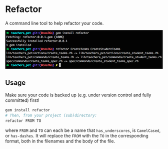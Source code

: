 # Refactor

A command line tool to help refactor your code.

![example](example.png)

## Usage

Make sure your code is backed up (e.g. under version control and fully committed) first!

```bash
gem install refactor
# Then, from your project (sub)directory:
refactor FROM TO
```

where `FROM` and `TO` can each be a name that `has_underscores`, is `CamelCased`, or `has-dashes`.  It will replace the `FROM` with the `TO` in the corresponding format, both in the filenames and the body of the file.
